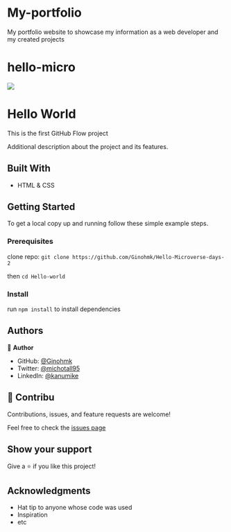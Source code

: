 # My-portfolio

My portfolio website to showcase my information as a web developer and my created projects

# hello-micro

![](https://img.shields.io/badge/Microverse-blueviolet)

# Hello World

This is the first GitHub Flow project

Additional description about the project and its features.

## Built With

- HTML & CSS

## Getting Started

To get a local copy up and running follow these simple example steps.

### Prerequisites

clone repo: `git clone https://github.com/Ginohmk/Hello-Microverse-days-2`

then
`cd Hello-world`

### Install

run `npm install` to install dependencies

## Authors

👤 **Author**

- GitHub: [@Ginohmk](https://github.com/Ginohmk)
- Twitter: [@michotall95](https://www.twitter.com/michotall95)
- LinkedIn: [@kanumike](https://www.linkedin.com/in/kanumike/)

## 🤝 Contribu

Contributions, issues, and feature requests are welcome!

Feel free to check the [issues page](../../issues/)

## Show your support

Give a ⭐️ if you like this project!

## Acknowledgments

- Hat tip to anyone whose code was used
- Inspiration
- etc
